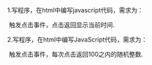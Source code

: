 1.写程序，在html中编写javascript代码，需求为：

​	触发点击事件，点击返回显示当前时间.



2.写程序，在html中编写JavaScript代码，需求为：

​	触发点击事件，每次点击返回100之内的随机整数.


